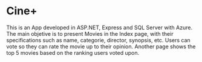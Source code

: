 # Cine+

This is an App developed in ASP.NET, Express and SQL Server with Azure. 
The main objetive is to present Movies in the Index page, with their specifications such as name, categorie, director, synopsis, etc.
Users can vote so they can rate the movie up to their opinion.
Another page shows the top 5 movies based on the ranking users voted upon.

